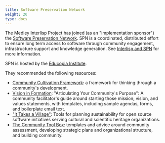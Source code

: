 ```yaml
---
title: Software Preservation Network
weight: 20
type: docs
---
```

The Medley Interlisp Project has joined (as an "implementation sponsor") the [Software Preservation Network](https://www.softwarepreservationnetwork.org/). SPN is a coordinated, distributed effort to ensure long term access to software through community engagement, infrastructure support and knowledge generation. See [Interlisp and SPN](https://www.softwarepreservationnetwork.org/Interlisp/) for more information.

SPN is hosted by the [Educopia Institute](https://educopia.org).

They recommended the following resources:

* [Community Cultivation Framework](https://educopia.org/wp-content/uploads/2018/11/CommunityCultivationFieldGuide.pdf): a framework for thinking through a community's development.
* [Vision in Formation](https://educopia.org/wp-content/uploads/2021/03/Vision-in-Formation_-_Articulating-Your-Communitys-Purpose_-Facilitators-Guide_v5.pdf): "Articulating Your Community's Purpose": A community facilitator's guide around starting those mission, vision, and values statements, with templates, including sample agendas, forms, and boilerplate email text. 
* ["It Takes a Village"](https://www.lyrasis.org/programs/Pages/IMLS-OSS.aspx): Tools for planning sustainability for open source software initiatives serving cultural and scientific heritage organizations.
* [The Community Tool Box](https://ctb.ku.edu/): templates and advice around community assessment, developing strategic plans and organizational structure, and building community.

